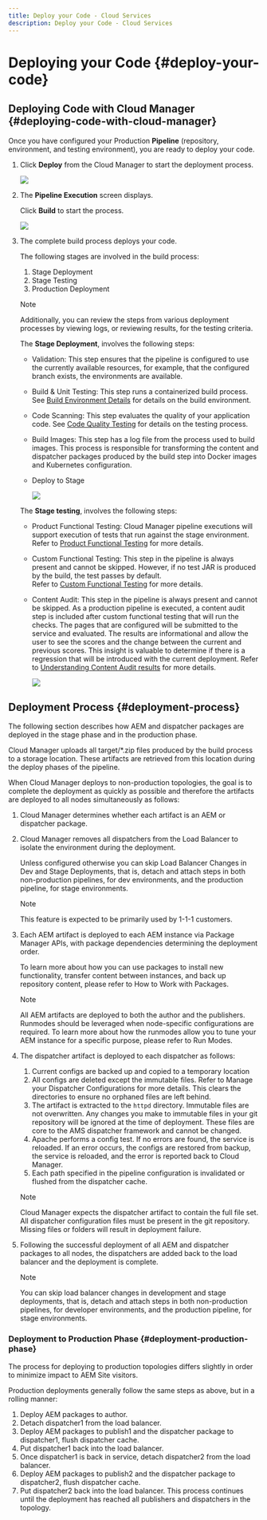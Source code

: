 ```yaml
---
title: Deploy your Code - Cloud Services
description: Deploy your Code - Cloud Services
---
```


# Deploying your Code {#deploy-your-code} 

## Deploying Code with Cloud Manager {#deploying-code-with-cloud-manager}

Once you have configured your Production **Pipeline** (repository, environment, and testing environment), you are ready to deploy your code.

1. Click **Deploy** from the Cloud Manager to start the deployment process.

   ![](assets/deploy-code1.png)


1. The **Pipeline Execution** screen displays.

   Click **Build** to start the process.

   ![](assets/deploy-code2.png)

1. The complete build process deploys your code.

   The following stages are involved in the build process:

    1. Stage Deployment
    1. Stage Testing
    1. Production Deployment

   >[!NOTE]
   >
   >Additionally, you can review the steps from various deployment processes by viewing logs, or reviewing results, for the testing criteria.

   The **Stage Deployment**, involves the following steps:

    * Validation: This step ensures that the pipeline is configured to use the currently available resources, for example, that the configured branch exists, the environments are available.
    * Build & Unit Testing: This step runs a containerized build process. See [Build Environment Details](/help/onboarding/getting-access-to-aem-in-cloud/creating-aem-application-project.md#build-environment-details) for details on the build environment.
    * Code Scanning: This step evaluates the quality of your application code. See [Code Quality Testing](/help/implementing/cloud-manager/code-quality-testing.md) for details on the testing process.
    * Build Images: This step has a log file from the process used to build images. This process is responsible for transforming the content and dispatcher packages produced by the build step into Docker images and Kubernetes configuration.
    * Deploy to Stage

       ![](assets/stage-deployment.png)

   The **Stage testing**, involves the following steps:

    * Product Functional Testing: Cloud Manager pipeline executions will support execution of tests that run against the stage environment. 
       Refer to [Product Functional Testing](/help/implementing/cloud-manager/functional-testing.md#product-functional-testing) for more details.

   * Custom Functional Testing: This step in the pipeline is always present and cannot be skipped. However, if no test JAR is produced by the build, the test passes by default.  
      Refer to [Custom Functional Testing](/help/implementing/cloud-manager/functional-testing.md#custom-functional-testing) for more details.

   * Content Audit: This step in the pipeline is always present and cannot be skipped. As a production pipeline is executed, a content audit step is included after custom functional testing that will run the checks. The pages that are configured will be submitted to the service and evaluated. The results are informational and allow the user to see the scores and the change between the current and previous scores. This insight is valuable to determine if there is a regression that will be introduced with the current deployment. 
      Refer to [Understanding Content Audit results](/help/implementing/cloud-manager/content-audit-testing.md) for more details.

       ![](assets/testing-tab.png)


## Deployment Process {#deployment-process}

The following section describes how AEM and dispatcher packages are deployed in the stage phase and in the production phase.

Cloud Manager uploads all target/*.zip files produced by the build process to a storage location.  These artifacts are retrieved from this location during the deploy phases of the pipeline.

When Cloud Manager deploys to non-production topologies, the goal is to complete the deployment as quickly as possible and therefore the artifacts are deployed to all nodes simultaneously as follows:

1. Cloud Manager determines whether each artifact is an AEM or dispatcher package.
1. Cloud Manager removes all dispatchers from the Load Balancer to isolate the environment during the deployment.

   Unless configured otherwise you can skip Load Balancer Changes in Dev and Stage Deployments, that is, detach and attach steps in both non-production pipelines, for dev environments, and the production pipeline, for stage environments.

   >[!NOTE]
   >
   >This feature is expected to be primarily used by 1-1-1 customers.

1. Each AEM artifact is deployed to each AEM instance via Package Manager APIs, with package dependencies determining the deployment order.

   To learn more about how you can use packages to install new functionality, transfer content between instances, and back up repository content, please refer to How to Work with Packages.

   >[!NOTE]
   >
   >All AEM artifacts are deployed to both the author and the publishers. Runmodes should be leveraged when node-specific configurations are required. To learn more about how the runmodes allow you to tune your AEM instance for a specific purpose, please refer to Run Modes.

1. The dispatcher artifact is deployed to each dispatcher as follows:

   1. Current configs are backed up and copied to a temporary location
   1. All configs are deleted except the immutable files. Refer to Manage your Dispatcher Configurations for more details. This clears the directories to ensure no orphaned files are left behind.
   1. The artifact is extracted to the `httpd` directory.  Immutable files are not overwritten. Any changes you make to immutable files in your git repository will be ignored at the time of deployment.  These files are core to the AMS dispatcher framework and cannot be changed.
   1. Apache performs a config test. If no errors are found, the service is reloaded. If an error occurs, the configs are restored from backup, the service is reloaded, and the error is reported back to Cloud Manager.
   1. Each path specified in the pipeline configuration is invalidated or flushed from the dispatcher cache.
   
   >[!NOTE]
   >
   >Cloud Manager expects the dispatcher artifact to contain the full file set.  All dispatcher configuration files must be present in the git repository. Missing files or folders will result in deployment failure.

1. Following the successful deployment of all AEM and dispatcher packages to all nodes, the dispatchers are added back to the load balancer and the deployment is complete.

   >[!NOTE]
   >
   >You can skip load balancer changes in development and stage deployments, that is, detach and attach steps in both non-production pipelines, for developer environments, and the production pipeline, for stage environments.

### Deployment to Production Phase {#deployment-production-phase}

The process for deploying to production topologies differs slightly in order to minimize impact to AEM Site visitors. 

Production deployments generally follow the same steps as above, but in a rolling manner:

1. Deploy AEM packages to author.
1. Detach dispatcher1 from the load balancer.
1. Deploy AEM packages to publish1 and the dispatcher package to dispatcher1, flush dispatcher cache.
1. Put dispatcher1 back into the load balancer.
1. Once dispatcher1 is back in service, detach dispatcher2 from the load balancer.
1. Deploy AEM packages to publish2 and the dispatcher package to dispatcher2, flush dispatcher cache.
1. Put dispatcher2 back into the load balancer.
This process continues until the deployment has reached all publishers and dispatchers in the topology.


